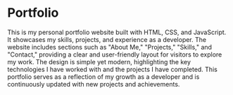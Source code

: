 # Portfolio
 This is my personal portfolio website built with HTML, CSS, and JavaScript. It showcases my skills, projects, and experience as a developer. The website includes sections such as "About Me," "Projects," "Skills," and "Contact," providing a clear and user-friendly layout for visitors to explore my work. The design is simple yet modern, highlighting the key technologies I have worked with and the projects I have completed. This portfolio serves as a reflection of my growth as a developer and is continuously updated with new projects and achievements.
